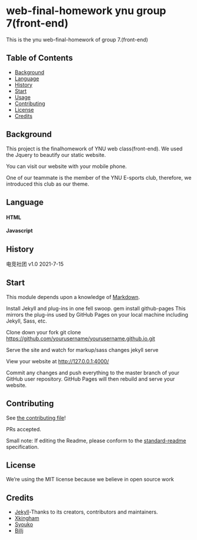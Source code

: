 # web-final-homework ynu group 7(front-end)
This is the ynu web-final-homework of group 7.(front-end)
## Table of Contents

- [Background](#background)
- [Language](#Language)
- [History](#history)
- [Start](#Start)
- [Usage](#usage)
- [Contributing](#contributing)
- [License](#license)
- [Credits](#credits)


## Background

This project is the finalhomework of YNU web class(front-end). We used the Jquery to beautify our static website. 

You can visit our website with your mobile phone.

One of our teammate is the member of the YNU E-sports club, therefore, we introduced this club as our theme.
## Language
#### HTML
#### Javascript
## History
电竞社团 v1.0 2021-7-15
## Start
This module depends upon a knowledge of [Markdown]().

Install Jekyll and plug-ins in one fell swoop. gem install github-pages This mirrors the plug-ins used by GitHub Pages on your local machine including Jekyll, Sass, etc.

Clone down your fork git clone https://github.com/yourusername/yourusername.github.io.git

Serve the site and watch for markup/sass changes jekyll serve

View your website at http://127.0.0.1:4000/

Commit any changes and push everything to the master branch of your GitHub user repository. GitHub Pages will then rebuild and serve your website.
## Contributing

See [the contributing file](CONTRIBUTING.md)!

PRs accepted.

Small note: If editing the Readme, please conform to the [standard-readme](https://github.com/RichardLitt/standard-readme) specification.

## License
We’re using the MIT license because we believe in open source work

## Credits
* [Jekyll](https://github.com/jekyll/jekyll)-Thanks to its creators, contributors and maintainers.
* [Xkingham](https://github.com/XKingham)
* [Syouko](https://github.com/1615477241)
* [Billj](https://github.com/Bill-J01)
